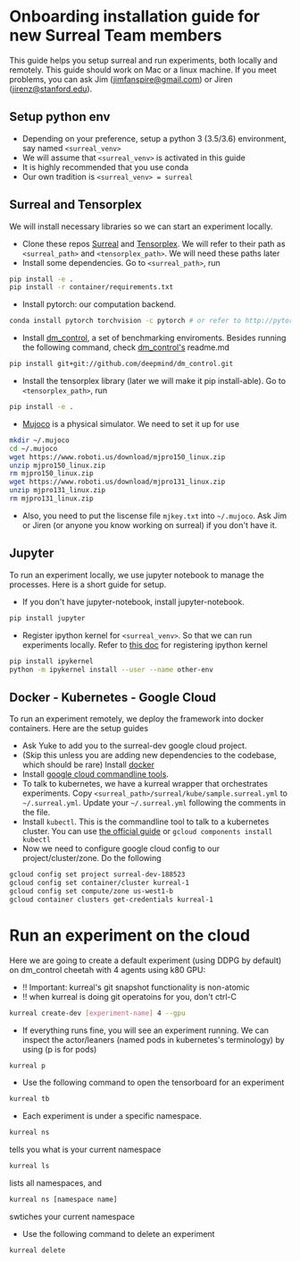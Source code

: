 # Onboarding installation guide for new Surreal Team members
This guide helps you setup surreal and run experiments, both locally and remotely. This guide should work on Mac or a linux machine. If you meet problems, you can ask Jim (jimfanspire@gmail.com) or Jiren (jirenz@stanford.edu).

## Setup python env
* Depending on your preference, setup a python 3 (3.5/3.6) environment, say named `<surreal_venv>`
* We will assume that `<surreal_venv>` is activated in this guide
* It is highly recommended that you use conda
* Our own tradition is `<surreal_venv> = surreal`

## Surreal and Tensorplex 
We will install necessary libraries so we can start an experiment locally.
* Clone these repos [Surreal](https://github.com/StanfordVL/Surreal) and [Tensorplex](https://github.com/StanfordVL/Tensorplex). We will refer to their path as `<surreal_path>` and `<tensorplex_path>`. We will need these paths later
* Install some dependencies. Go to `<surreal_path>`, run
```bash
pip install -e .
pip install -r container/requirements.txt
```
* Install pytorch: our computation backend. 
```bash
conda install pytorch torchvision -c pytorch # or refer to http://pytorch.org
```
* Install [dm_control](https://github.com/deepmind/dm_control), a set of benchmarking enviroments. Besides running the following command, check [dm_control's](https://github.com/deepmind/dm_control) readme.md 
```bash
pip install git+git://github.com/deepmind/dm_control.git
```
* Install the tensorplex library (later we will make it pip install-able). Go to `<tensorplex_path>`, run
```bash
pip install -e .
```
* [Mujoco](http://www.mujoco.org) is a physical simulator. We need to set it up for use
```bash
mkdir ~/.mujoco
cd ~/.mujoco
wget https://www.roboti.us/download/mjpro150_linux.zip
unzip mjpro150_linux.zip
rm mjpro150_linux.zip
wget https://www.roboti.us/download/mjpro131_linux.zip
unzip mjpro131_linux.zip
rm mjpro131_linux.zip
```
* Also, you need to put the liscense file `mjkey.txt` into `~/.mujoco`. Ask Jim or Jiren (or anyone you know working on surreal) if you don't have it.

## Jupyter
To run an experiment locally, we use jupyter notebook to manage the processes. Here is a short guide for setup.
* If you don't have jupyter-notebook, install jupyter-notebook.
```bash
pip install jupyter
```
* Register ipython kernel for `<surreal_venv>`. So that we can run experiments locally. Refer to [this doc](http://ipython.readthedocs.io/en/stable/install/kernel_install.html) for registering ipython kernel
```bash
pip install ipykernel
python -m ipykernel install --user --name other-env 
```

## Docker - Kubernetes - Google Cloud
To run an experiment remotely, we deploy the framework into docker containers. Here are the setup guides
* Ask Yuke to add you to the surreal-dev google cloud project.
* (Skip this unless you are adding new dependencies to the codebase, which should be rare) Install [docker](https://www.docker.com)
* Install [google cloud commandline tools](https://cloud.google.com/sdk/). 
* To talk to kubernetes, we have a kurreal wrapper that orchestrates experiments. Copy `<surreal_path>/surreal/kube/sample.surreal.yml` to `~/.surreal.yml`. Update your `~/.surreal.yml` following the comments in the file.
* Install `kubectl`. This is the commandline tool to talk to a kubernetes cluster. You can use [the official guide](https://kubernetes.io/docs/tasks/tools/install-kubectl/) or `gcloud components install kubectl`
* Now we need to configure google cloud config to our project/cluster/zone. Do the following
```bash
gcloud config set project surreal-dev-188523
gcloud config set container/cluster kurreal-1
gcloud config set compute/zone us-west1-b
gcloud container clusters get-credentials kurreal-1
```

# Run an experiment on the cloud
Here we are going to create a default experiment (using DDPG by default) on dm_control cheetah with 4 agents using k80 GPU:  
* !! Important: kurreal's git snapshot functionality is non-atomic  
* !! when kurreal is doing git operatoins for you, don't ctrl-C 
```bash
kurreal create-dev [experiment-name] 4 --gpu
```
* If everything runs fine, you will see an experiment running. We can inspect the actor/leaners (named pods in kubernetes's terminology) by using (p is for pods)
```bash
kurreal p
```
* Use the following command to open the tensorboard for an experiment
```bash
kurreal tb
```
* Each experiment is under a specific namespace. 
```bash
kurreal ns
```
tells you what is your current namespace
```bash
kurreal ls
```
lists all namespaces, and 
```bash
kurreal ns [namespace name]
```
swtiches your current namespace
* Use the following command to delete an experiment
```bash
kurreal delete
```






